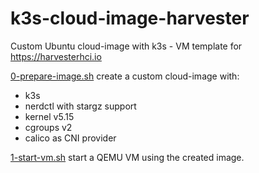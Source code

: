 # k3s-cloud-image-harvester
Custom Ubuntu cloud-image with k3s - VM template for https://harvesterhci.io

[0-prepare-image.sh](0-prepare-image.sh) create a custom cloud-image with:
- k3s
- nerdctl with stargz support
- kernel v5.15
- cgroups v2
- calico as CNI provider

[1-start-vm.sh](1-start-vm.sh) start a QEMU VM using the created image.
